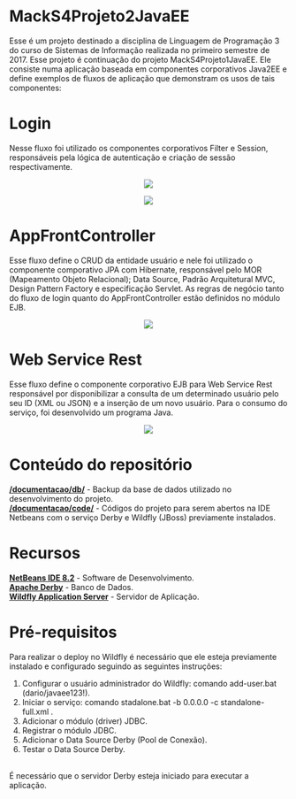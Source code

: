 # MackS4Projeto2JavaEE

Esse é um projeto destinado a disciplina de Linguagem de Programação 3 do curso de Sistemas de Informação realizada no primeiro semestre de 2017. Esse projeto é continuação do projeto MackS4Projeto1JavaEE. Ele consiste numa aplicação baseada em componentes corporativos Java2EE e define exemplos de fluxos de aplicação que demonstram os usos de tais componentes:

# Login

Nesse fluxo foi utilizado os componentes corporativos Filter e Session, responsáveis pela lógica de autenticação e criação de sessão respectivamente.

<p align="center">
	<img src="https://github.com/DarioTeles/MackS4Projeto2JavaEE/blob/master/images/demonstracao1.JPG"/>
</p>

<p align="center">
	<img src="https://github.com/DarioTeles/MackS4Projeto2JavaEE/blob/master/images/demonstracao2.JPG"/>
</p>

# AppFrontController

Esse fluxo define o CRUD da entidade usuário e nele foi utilizado o componente comporativo JPA com Hibernate, responsável pelo MOR (Mapeamento Objeto Relacional); Data Source, Padrão Arquitetural MVC, Design Pattern Factory e especificação Servlet. As regras de negócio tanto do fluxo de login quanto do AppFrontController estão definidos no módulo EJB.

<p align="center">
	<img src="https://github.com/DarioTeles/MackS4Projeto2JavaEE/blob/master/images/demonstracao3.JPG"/>
</p>

# Web Service Rest

Esse fluxo define o componente corporativo EJB para Web Service Rest responsável por disponibilizar a consulta de um determinado usuário pelo seu ID (XML ou JSON) e a inserção de um novo usuário. Para o consumo do serviço, foi desenvolvido um programa Java.

<p align="center">
	<img src="https://github.com/DarioTeles/MackS4Projeto2JavaEE/blob/master/images/demonstracao4.JPG"/>
</p>


# Conteúdo do repositório

[**/documentacao/db/**](https://github.com/DarioTeles/MackS4Projeto2JavaEE/blob/master/db/) - Backup da base de dados utilizado no desenvolvimento do projeto.<br>
[**/documentacao/code/**](https://github.com/DarioTeles/MackS4Projeto2JavaEE/blob/master/code/) - Códigos do projeto para serem abertos na IDE Netbeans com o serviço Derby e Wildfly (JBoss) previamente instalados.<br>


# Recursos

[**NetBeans IDE 8.2**](https://github.com/apache/netbeans) - Software de Desenvolvimento.<br>
[**Apache Derby**](https://github.com/apache/derby) - Banco de Dados.<br>
[**Wildfly Application Server**](https://github.com/wildfly/wildfly) - Servidor de Aplicação.


# Pré-requisitos

Para realizar o deploy no Wildfly é necessário que ele esteja previamente instalado e configurado seguindo as seguintes instruções:<br>
<ol>
<li>Configurar o usuário administrador do Wildfly: comando add-user.bat (dario/javaee123!).</li>
<li>Iniciar o serviço: comando stadalone.bat -b 0.0.0.0 -c standalone-full.xml .</li> 
<li>Adicionar o módulo (driver) JDBC.</li>
<li>Registrar o módulo JDBC.</li>
<li>Adicionar o Data Source Derby (Pool de Conexão).</li>
<li>Testar o Data Source Derby.</li>
</ol>
<br>
É necessário que o servidor Derby esteja iniciado para executar a aplicação.